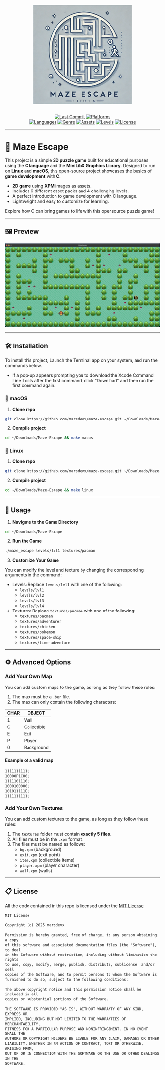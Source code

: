 <div align="center">
  <img src="imgs/logo.png" width="320px" alt="Maze Escape">
</div>

<br>

<div align="center">

[![Last Commit](https://custom-icon-badges.demolab.com/github/last-commit/marsdevx/maze-escape?logoColor=white&labelColor=2C2C2C&label=Last%20Commit&color=8A2BE2&logo=mark-github)](https://github.com/marsdevx/maze-escape/commits/main "Last Commit")
[![Platforms](https://custom-icon-badges.demolab.com/static/v1?logoColor=white&labelColor=2C2C2C&label=Platforms&message=macOS%20|%20Linux&color=D32F2F&logo=device-desktop)](https://github.com/marsdevx/maze-escape "Platforms")
<br>
[![Languages](https://custom-icon-badges.demolab.com/static/v1?logoColor=white&labelColor=2C2C2C&label=Languages&message=C%20language&color=748ADB&logo=file-code)](https://github.com/marsdevx/maze-escape "Languages")
[![Genre](https://custom-icon-badges.demolab.com/static/v1?logoColor=white&labelColor=2C2C2C&label=Genre&message=Puzzle&color=F47F42&logo=goal)](https://github.com/marsdevx/maze-escape "Genre")
[![Assets](https://custom-icon-badges.demolab.com/static/v1?logoColor=white&labelColor=2C2C2C&label=Assets&message=%206%20&color=15CDD3&logo=file-media)](https://github.com/marsdevx/maze-escape/tree/main/textures "Assets")
[![Levels](https://custom-icon-badges.demolab.com/static/v1?logoColor=white&labelColor=2C2C2C&label=Levels&message=%204%20&color=C2185B&logo=filter)](https://github.com/marsdevx/maze-escape/tree/main/levels "Levels")
[![License](https://custom-icon-badges.demolab.com/static/v1?logoColor=white&labelColor=2C2C2C&label=License&message=MIT&color=00C853&logo=law)](https://github.com/marsdevx/maze-escape/blob/main/LICENSE "License")

</div>

---

# 🧩 Maze Escape

This project is a simple **2D puzzle game** built for educational purposes using the **C language** and the **MiniLibX Graphics Library**. Designed to run on **Linux** and **macOS**, this open-source project showcases the basics of **game development** with **C**.

*	**2D game** using **XPM** images as assets.
*	Includes 6 different asset packs and 4 challenging levels.
*	A perfect introduction to game development with C language.
*	Lightweight and easy to customize for learning.

Explore how C can bring games to life with this opensource puzzle game!

---

## 🖼️ Preview

<div align="center">
  <img src="imgs/preview.png" alt="Preview">
</div>

---

## 🛠️ Installation

To install this project, Launch the Terminal app on your system, and run the commands below. <br>
  - If a pop-up appears prompting you to download the Xcode Command Line Tools after the first command, click “Download” and then run the first command again.

###  macOS

1. **Clone repo**
```bash
git clone https://github.com/marsdevx/maze-escape.git ~/Downloads/Maze-Escape
```

2. **Compile project**
```bash
cd ~/Downloads/Maze-Escape && make macos
```

### 🐧 Linux

1. **Clone repo**
```bash
git clone https://github.com/marsdevx/maze-escape.git ~/Downloads/Maze-Escape
```

2. **Compile project**
```bash
cd ~/Downloads/Maze-Escape && make linux
```

---

## 🚀 Usage

1. **Navigate to the Game Directory**
```bash
cd ~/Downloads/Maze-Escape
```

2. **Run the Game**
```bash
./maze_escape levels/lvl1 textures/pacman
```

3. **Customize Your Game**

You can modify the level and texture by changing the corresponding arguments in the command:

- Levels: Replace `levels/lvl1` with one of the following:
  - `levels/lvl1`
  - `levels/lvl2`
  - `levels/lvl3`
  - `levels/lvl4`
- Textures: Replace `textures/pacman` with one of the following:
  - `textures/pacman`
  - `textures/adventurer`
  - `textures/chicken`
  - `textures/pokemon`
  - `textures/space-ship`
  - `textures/time-adventure`

---

## ⚙️ Advanced Options

### Add Your Own Map

You can add custom maps to the game, as long as they follow these rules:

1. The map must be a `.ber` file.
2. The map can only contain the following characters:

| CHAR | OBJECT        |
|------|---------------|
| 1    | Wall          |
| C    | Collectible   |
| E    | Exit          |
| P    | Player        |
| 0    | Background    |

#### Example of a valid map

```
11111111111
10000P1C001
11111011101
10001000001
101011111E1
11111111111
```

### Add Your Own Textures

You can add custom textures to the game, as long as they follow these rules:

1. The `textures` folder must contain **exactly 5 files**.
2. All files must be in the `.xpm` format.
3. The files must be named as follows:
   - `bg.xpm` (background)
   - `exit.xpm` (exit point)
   - `item.xpm` (collectible items)
   - `player.xpm` (player character)
   - `wall.xpm` (walls)

---

## 📋 License

All the code contained in this repo is licensed under the [MIT License](LICENSE)

```
MIT License

Copyright (c) 2025 marsdevx

Permission is hereby granted, free of charge, to any person obtaining a copy
of this software and associated documentation files (the "Software"), to deal
in the Software without restriction, including without limitation the rights
to use, copy, modify, merge, publish, distribute, sublicense, and/or sell
copies of the Software, and to permit persons to whom the Software is
furnished to do so, subject to the following conditions:

The above copyright notice and this permission notice shall be included in all
copies or substantial portions of the Software.

THE SOFTWARE IS PROVIDED "AS IS", WITHOUT WARRANTY OF ANY KIND, EXPRESS OR
IMPLIED, INCLUDING BUT NOT LIMITED TO THE WARRANTIES OF MERCHANTABILITY,
FITNESS FOR A PARTICULAR PURPOSE AND NONINFRINGEMENT. IN NO EVENT SHALL THE
AUTHORS OR COPYRIGHT HOLDERS BE LIABLE FOR ANY CLAIM, DAMAGES OR OTHER
LIABILITY, WHETHER IN AN ACTION OF CONTRACT, TORT OR OTHERWISE, ARISING FROM,
OUT OF OR IN CONNECTION WITH THE SOFTWARE OR THE USE OR OTHER DEALINGS IN THE
SOFTWARE.
```